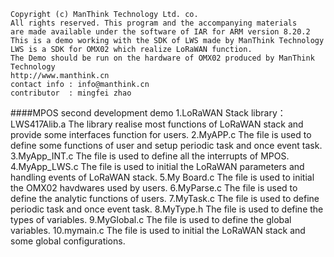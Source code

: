 
    Copyright (c) ManThink Technology Ltd. co.
    All rights reserved. This program and the accompanying materials
    are made available under the software of IAR for ARM version 8.20.2
    This is a demo working with the SDK of LWS made by ManThink Technology
    LWS is a SDK for OMX02 which realize LoRaWAN function.
    The Demo should be run on the hardware of OMX02 produced by ManThink Technology
    http://www.manthink.cn
    contact info : info@manthink.cn
    contributor  : mingfei zhao
####MPOS second development demo
    1.LoRaWAN Stack library： LWS417Alib.a
    The library realise most functions of LoRaWAN stack and provide some interfaces function for users.
    2.MyAPP.c
    The file is used to define some functions of user and setup periodic task and once event task.
    3.MyApp_INT.c
    The file is used to define all the interrupts of MPOS.
    4.MyApp_LWS.c
    The file is used to initial the LoRaWAN parameters and handling events of LoRaWAN stack.
    5.My Board.c
    The file is used to initial the OMX02 havdwares used by users.
    6.MyParse.c
    The file is used to define the analytic functions of users.
    7.MyTask.c
    The file is used to define periodic task and once event task.
    8.MyType.h
    The file is used to define the types of variables.
    9.MyGlobal.c
    The file is used to define the global variables.
    10.mymain.c
    The file is used to initial the LoRaWAN stack and some global configurations.
